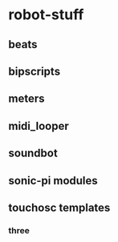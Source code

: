 # robot-stuff

## beats

## bipscripts

## meters

## midi_looper

## soundbot

## sonic-pi modules

## touchosc templates

### three
